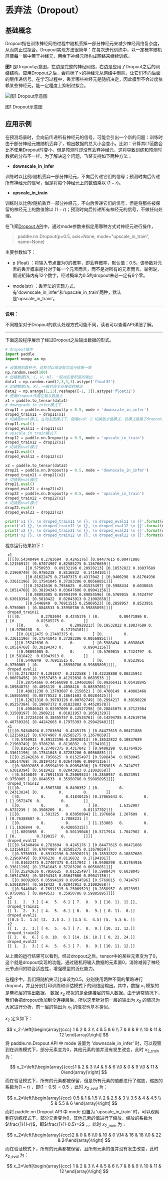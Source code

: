 # 丢弃法（Dropout）

## 基础概念

Dropout指在训练神经网络过程中随机丢掉一部分神经元来减少神经网络复杂度，从而防止过拟合。Dropout实现方法很简单：在每次迭代训练中，以一定概率随机屏蔽每一层中若干神经元，用余下神经元所构成网络来继续训练。

**图1** 是Dropout示意图，左边是完整的神经网络，右边是应用了Dropout之后的网络结构。应用Dropout之后，会将标了$\times$的神经元从网络中删除，让它们不向后面的层传递信号。在学习过程中，丢弃哪些神经元是随机决定，因此模型不会过度依赖某些神经元，能一定程度上抑制过拟合。

![图1 Dropout示意图](../../../../images/deep_learning/model_tuning/regularization/Dropout.png)

图1 Dropout示意图

## 应用示例

在预测场景时，会向前传递所有神经元的信号，可能会引出一个新的问题：训练时由于部分神经元被随机丢弃了，输出数据的总大小会变小。比如：计算其$L1$范数会比不使用Dropout时变小，但是预测时却没有丢弃神经元，这将导致训练和预测时数据的分布不一样。为了解决这个问题，飞桨支持如下两种方法：

- **downscale_in_infer**

训练时以比例$r$随机丢弃一部分神经元，不向后传递它们的信号；预测时向后传递所有神经元的信号，但是将每个神经元上的数值乘以 $(1 - r)$。

- **upscale_in_train**

训练时以比例$r$随机丢弃一部分神经元，不向后传递它们的信号，但是将那些被保留的神经元上的数值除以 $(1 - r)$；预测时向后传递所有神经元的信号，不做任何处理。

在飞桨[Dropout API](https://www.paddlepaddle.org.cn/documentation/docs/zh/api/paddle/nn/layer/common/Dropout_cn.html)中，通过mode参数来指定用哪种方式对神经元进行操作，

> paddle.nn.Dropout(p=0.5, axis=None, mode="upscale_in_train”, name=None)

主要参数如下：

- p (float) ：将输入节点置为0的概率，即丢弃概率，默认值：0.5。该参数对元素的丢弃概率是针对于每一个元素而言，而不是对所有的元素而言。举例说，假设矩阵内有12个数字，经过概率为0.5的dropout未必一定有6个零。

- mode(str) ：丢弃法的实现方式，有'downscale_in_infer'和'upscale_in_train'两种，默认是'upscale_in_train'。

------

**说明：**

不同框架对于Dropout的默认处理方式可能不同，读者可以查看API详细了解。

------

下面这段程序展示了经过Dropout之后输出数据的形式。


```python
# dropout操作
import paddle
import numpy as np

# 设置随机数种子，这样可以保证每次运行结果一致
np.random.seed(100)
# 创建数据[N, C, H, W]，一般对应卷积层的输出
data1 = np.random.rand(2,3,3,3).astype('float32')
# 创建数据[N, K]，一般对应全连接层的输出
data2 = np.arange(1,13).reshape([-1, 3]).astype('float32')
# 使用dropout作用在输入数据上
x1 = paddle.to_tensor(data1)
# downgrade_in_infer模式下
drop11 = paddle.nn.Dropout(p = 0.5, mode = 'downscale_in_infer')
droped_train11 = drop11(x1)
# 切换到eval模式。在动态图模式下，使用eval（）切换到求值模式，该模式禁用了dropout。
drop11.eval()
droped_eval11 = drop11(x1)
# upscale_in_train模式下
drop12 = paddle.nn.Dropout(p = 0.5, mode = 'upscale_in_train')
droped_train12 = drop12(x1)
# 切换到eval模式
drop12.eval()
droped_eval12 = drop12(x1)

x2 = paddle.to_tensor(data2)
drop21 = paddle.nn.Dropout(p = 0.5, mode = 'downscale_in_infer')
droped_train21 = drop21(x2)
# 切换到eval模式
drop21.eval()
droped_eval21 = drop21(x2)
drop22 = paddle.nn.Dropout(p = 0.5, mode = 'upscale_in_train')
droped_train22 = drop22(x2)
# 切换到eval模式
drop22.eval()
droped_eval22 = drop22(x2)

print('x1 {}, \n droped_train11 \n {}, \n droped_eval11 \n {}'.format(data1, droped_train11.numpy(),  droped_eval11.numpy()))
print('x1 {}, \n droped_train12 \n {}, \n droped_eval12 \n {}'.format(data1, droped_train12.numpy(),  droped_eval12.numpy()))
print('x2 {}, \n droped_train21 \n {}, \n droped_eval21 \n {}'.format(data2, droped_train21.numpy(),  droped_eval21.numpy()))
print('x2 {}, \n droped_train22 \n {}, \n droped_eval22 \n {}'.format(data2, droped_train22.numpy(),  droped_eval22.numpy()))
```

程序运行结果如下：

```
 x1
 [[[[0.54340494 0.2783694  0.4245176] [0.84477615 0.00471886 0.12156912] [0.67074907 0.82585275 0.13670659]]
 		 [[0.5750933  0.89132196 0.20920213] [0.18532822 0.10837689 0.21969749] [0.9786238  0.8116832  0.17194101]]
		 [[0.81622475 0.27407375 0.4317042 ] [0.9400298  0.81764936 0.33611196] [0.17541045 0.37283206 0.00568851]]]
		[[[0.25242636 0.7956625  0.01525497] [0.5988434  0.6038045  0.10514768] [0.38194343 0.03647606 0.89041156]]
		 [[0.98092085 0.05994199 0.89054596] [0.5769015  0.7424797  0.63018394] [0.5818422  0.02043913 0.21002658]]
		 [[0.5446849  0.76911515 0.25069523] [0.2858957  0.8523951  0.9750065 ] [0.8848533 0.35950786 0.59885895]]]]
 droped_train11
 [[[[0.         0.2783694  0.4245176 ] [0.         0.00471886 0.        ] [0.         0.82585275 0.        ]]
	 [[0.         0.         0.20920213] [0.18532822 0.10837689 0.        ] [0.9786238  0.         0.17194101]]
	 [[0.81622475 0.27407375 0.        ] [0.         0.         0.33611196] [0.17541045 0.37283206 0.00568851]]]
	[[[0.25242636 0.         0.        ] [0.5988434  0.6038045  0.10514768] [0.38194343 0.         0.89041156]]
	 [[0.98092085 0.         0.        ] [0.5769015  0.7424797  0.        ] [0.5818422  0.02043913 0.        ]]
	 [[0.5446849  0.76911515 0.        ] [0.         0.8523951  0.9750065 ] [0.         0.35950786 0.59885895]]]],
 droped_eval11
 [[[[0.27170247 0.1391847  0.2122588 ] [0.42238808 0.00235943 0.06078456] [0.33537453 0.41292638 0.0683533 ]]
	 [[0.28754666 0.44566098 0.10460106] [0.09266411 0.05418845 0.10984875] [0.4893119  0.4058416  0.08597051]]
	 [[0.40811238 0.13703687 0.2158521 ] [0.4700149  0.40882468 0.16805598] [0.08770522 0.18641603 0.00284425]]]
	[[[0.12621318 0.39783126 0.00762749] [0.2994217  0.30190226 0.05257384] [0.19097172 0.01823803 0.44520578]]
	 [[0.49046043 0.02997099 0.44527298] [0.28845075 0.37123984 0.31509197] [0.2909211  0.01021957 0.10501329]]
	 [[0.27234244 0.38455757 0.12534761] [0.14294785 0.42619756 0.48750326] [0.44242665 0.17975393 0.29942948]]]]
 x1
 [[[[0.54340494 0.2783694  0.4245176 ] [0.84477615 0.00471886 0.12156912] [0.67074907 0.82585275 0.13670659]]
   [[0.5750933  0.89132196 0.20920213] [0.18532822 0.10837689 0.21969749] [0.9786238  0.8116832  0.17194101]]
   [[0.81622475 0.27407375 0.4317042 ] [0.9400298  0.81764936 0.33611196] [0.17541045 0.37283206 0.00568851]]]
  [[[0.25242636 0.7956625  0.01525497] [0.5988434  0.6038045  0.10514768] [0.38194343 0.03647606 0.89041156]]
   [[0.98092085 0.05994199 0.89054596] [0.5769015  0.7424797  0.63018394] [0.5818422  0.02043913 0.21002658]]
   [[0.5446849  0.76911515 0.25069523] [0.2858957  0.8523951  0.9750065 ] [0.8848533  0.35950786 0.59885895]]]]
 droped_train12
 [[[[0.         0.5567388  0.8490352 ] [0.         0.         0.24313824] [0.         0.         0.        ]]
   [[0.         0.         0.41840425] [0.37065643 0.         0.        ] [1.9572476  0.         0.        ]]
   [[0.         0.         0.        ] [0.         1.6352987  0.6722239 ] [0.3508209  0.         0.01137702]]]
  [[[0.         1.591325   0.03050994] [1.1976868  1.207609   0.        ] [0.76388687 0.         1.7808231 ]]
   [[0.         0.         0.        ] [1.153803   0.         0.        ] [1.1636844  0.         0.42005315]]
   [[1.0893698  0.         0.50139046] [0.5717914  1.7047902  0.        ] [0.         0.7190157  0.        ]]]]
 droped_eval12
 [[[[0.54340494 0.2783694  0.4245176 ] [0.84477615 0.00471886 0.12156912] [0.67074907 0.82585275 0.13670659]]
   [[0.5750933  0.89132196 0.20920213] [0.18532822 0.10837689 0.21969749] [0.9786238  0.8116832  0.17194101]]
   [[0.81622475 0.27407375 0.4317042 ] [0.9400298  0.81764936 0.33611196] [0.17541045 0.37283206 0.00568851]]]
  [[[0.25242636 0.7956625  0.01525497] [0.5988434  0.6038045  0.10514768] [0.38194343 0.03647606 0.89041156]]
   [[0.98092085 0.05994199 0.89054596] [0.5769015  0.7424797  0.63018394] [0.5818422  0.02043913 0.21002658]]
   [[0.5446849  0.76911515 0.25069523] [0.2858957  0.8523951  0.9750065 ] [0.8848533  0.35950786 0.59885895]]]]
 x2
 [[ 1.  2.  3.] [ 4.  5.  6.] [ 7.  8.  9.] [10. 11. 12.]],
 droped_train21
 [[ 1.  2.  3.] [ 4.  5.  6.] [ 0.  0.  9.] [ 0. 11.  0.]]
 droped_eval21
 [[0.5 1.  1.5] [2.  2.5 3. ] [3.5 4.  4.5] [5.  5.5 6. ]]
 x2
 [[ 1.  2.  3.] [ 4.  5.  6.] [ 7.  8.  9.] [10. 11. 12.]]
 droped_train22
 [[ 2.  0.  6.] [ 0. 10.  0.] [14. 16. 18.] [ 0. 22. 24.]]
 droped_eval22
 [[ 1.  2.  3.] [ 4.  5.  6.] [ 7.  8.  9.] [10. 11. 12.]]
```

从上面的运行结果可以看到，经过dropout之后，tensor中的某些元素变为了0，这个就是dropout实现的功能，通过随机将输入数据的元素置0，消除减弱了神经元节点间的联合适应性，增强模型的泛化能力。

在程序中，我们将随机失活比率设为0.5，分别使用两种不同的策略进行dropout，并且分别打印训练和评估模式下的网络层输出。其中，数据 $x_1$ 模拟的是卷积层的输出数据， 数据 $x_2$ 模拟的是全连接层的输入数据。由于通常情况下，我们会把dropout添加到全连接层后，所以这里针对前一层的输出为 $x_2$ 的情况为大家进行分析，前一层的输出为 $x_1$ 的情况也基本类似。

 $x_2$ 定义如下：


$$
x_2=\left[\begin{array}{ccc}
1 & 2 & 3 \\
4 & 5 & 6 \\
7 & 8 & 9 \\
10 & 11 & 12
\end{array}\right]
$$
将 paddle.nn.Dropout API 中 mode 设置为 'downscale_in_infer' 时，可以观察到在训练模式下，部分元素变为0，其他元素的值并没有发生改变，此时 $x_{2\_train}$ 为：


$$
x_2=\left[\begin{array}{ccc}1 & 2 & 3 \\4 & 5 & 6 \\0 & 0 & 9 \\0 & 11 & 0\end{array}\right]
$$
而在验证模式下，所有的元素都被保留，但是所有元素的值都进行了缩放，缩放的系数为$(1 - r)$ ，即$(1 - 0.5)=0.5$ ，此时 $x_{2\_eval}$ 为：


$$
x_2=\left[\begin{array}{ccc}
0.5 & 1 & 1.5 \\
2 & 2.5 & 3 \\
3.5 & 4 & 4.5 \\
5 & 5.5 & 6
\end{array}\right]
$$
而将 paddle.nn.Dropout API 中 mode 设置为 'upscale_in_train' 时，可以观察到在训练模式下，部分元素变为0，其他元素的值进行了缩放，缩放的系数为$\frac{1}{1-r}$，即$\frac{1}{1-0.5}=2$ ，，此时 $x_{2\_train}$ 为：


$$
x_2=\left[\begin{array}{ccc}2 & 0 & 6 \\0 & 10 & 0 \\14 & 16 & 18 \\0 & 22 & 24\end{array}\right]
$$
而在验证模式下，所有的元素都被保留，且所有元素的值并没有发生改变，此时 $x_{2\_eval}$ 为：


$$
x_2=\left[\begin{array}{ccc}
1 & 2 & 3 \\
4 & 5 & 6 \\
7 & 8 & 9 \\
10 & 11 & 12
\end{array}\right]
$$
